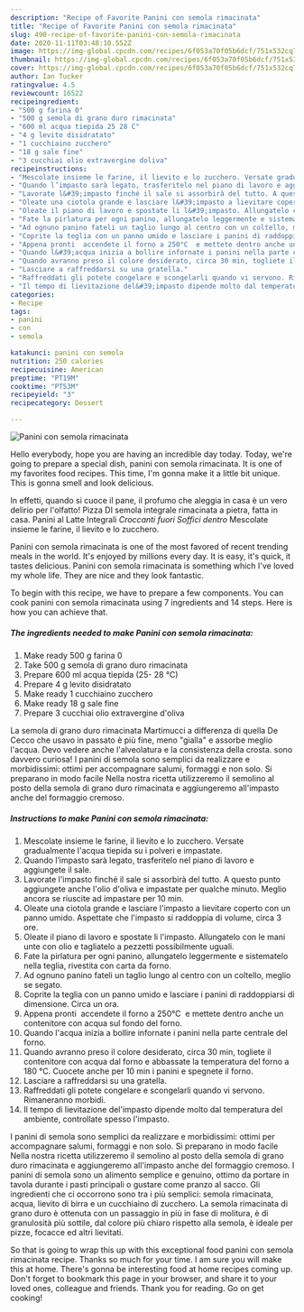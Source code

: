 ```yaml
---
description: "Recipe of Favorite Panini con semola rimacinata"
title: "Recipe of Favorite Panini con semola rimacinata"
slug: 490-recipe-of-favorite-panini-con-semola-rimacinata
date: 2020-11-11T03:48:10.552Z
image: https://img-global.cpcdn.com/recipes/6f053a70f05b6dcf/751x532cq70/panini-con-semola-rimacinata-recipe-main-photo.jpg
thumbnail: https://img-global.cpcdn.com/recipes/6f053a70f05b6dcf/751x532cq70/panini-con-semola-rimacinata-recipe-main-photo.jpg
cover: https://img-global.cpcdn.com/recipes/6f053a70f05b6dcf/751x532cq70/panini-con-semola-rimacinata-recipe-main-photo.jpg
author: Ian Tucker
ratingvalue: 4.5
reviewcount: 16522
recipeingredient:
- "500 g farina 0"
- "500 g semola di grano duro rimacinata"
- "600 ml acqua tiepida 25 28 C"
- "4 g levito disidratato"
- "1 cucchiaino zucchero"
- "18 g sale fine"
- "3 cucchiai olio extravergine doliva"
recipeinstructions:
- "Mescolate insieme le farine, il lievito e lo zucchero. Versate gradualmente l&#39;acqua tiepida su i polveri e impastate."
- "Quando l’impasto sarà legato, trasferitelo nel piano di lavoro e aggiungete il sale."
- "Lavorate l&#39;impasto finché il sale si assorbirà del tutto. A questo punto aggiungete anche l&#39;olio d&#39;oliva e impastate per qualche minuto. Meglio ancora se riuscite ad impastare per 10 min."
- "Oleate una ciotola grande e lasciare l&#39;impasto a lievitare coperto con un panno umido. Aspettate che l&#39;impasto si raddoppia di volume, circa 3 ore."
- "Oleate il piano di lavoro e spostate li l&#39;impasto. Allungatelo con le mani unte con olio e tagliatelo a pezzetti possibilmente uguali."
- "Fate la pirlatura per ogni panino, allungatelo leggermente e sistematelo nella teglia, rivestita con carta da forno."
- "Ad ognuno panino fateli un taglio lungo al centro con un coltello, meglio se segato."
- "Coprite la teglia con un panno umido e lasciare i panini di raddoppiarsi di dimensione. Circa un ora."
- "Appena pronti  accendete il forno a 250°C  e mettete dentro anche un contenitore con acqua sul fondo del forno."
- "Quando l&#39;acqua inizia a bollire infornate i panini nella parte centrale del forno."
- "Quando avranno preso il colore desiderato, circa 30 min, togliete il contenitore con acqua dal forno e abbassate la temperatura del forno a 180 °C. Cuocete anche per 10 min i panini e spegnete il forno."
- "Lasciare a raffreddarsi su una gratella."
- "Raffreddati gli potete congelare e scongelarli quando vi servono. Rimaneranno morbidi."
- "Il tempo di lievitazione del&#39;impasto dipende molto dal temperatura del ambiente, controllate spesso l&#39;impasto."
categories:
- Recipe
tags:
- panini
- con
- semola

katakunci: panini con semola 
nutrition: 250 calories
recipecuisine: American
preptime: "PT19M"
cooktime: "PT53M"
recipeyield: "3"
recipecategory: Dessert

---
```



![Panini con semola rimacinata](https://img-global.cpcdn.com/recipes/6f053a70f05b6dcf/751x532cq70/panini-con-semola-rimacinata-recipe-main-photo.jpg)

Hello everybody, hope you are having an incredible day today. Today, we're going to prepare a special dish, panini con semola rimacinata. It is one of my favorites food recipes. This time, I'm gonna make it a little bit unique. This is gonna smell and look delicious.

In effetti, quando si cuoce il pane, il profumo che aleggia in casa è un vero delirio per l&#39;olfatto! Pizza DI semola integrale rimacinata a pietra, fatta in casa. Panini al Latte Integrali *Croccanti fuori Soffici dentro* Mescolate insieme le farine, il lievito e lo zucchero.

Panini con semola rimacinata is one of the most favored of recent trending meals in the world. It's enjoyed by millions every day. It is easy, it's quick, it tastes delicious. Panini con semola rimacinata is something which I've loved my whole life. They are nice and they look fantastic.


To begin with this recipe, we have to prepare a few components. You can cook panini con semola rimacinata using 7 ingredients and 14 steps. Here is how you can achieve that.

<!--inarticleads1-->

##### The ingredients needed to make Panini con semola rimacinata:

1. Make ready 500 g farina 0
1. Take 500 g semola di grano duro rimacinata
1. Prepare 600 ml acqua tiepida (25- 28 °C)
1. Prepare 4 g levito disidratato
1. Make ready 1 cucchiaino zucchero
1. Make ready 18 g sale fine
1. Prepare 3 cucchiai olio extravergine d&#39;oliva


La semola di grano duro rimacinata Martimucci a differenza di quella De Cecco che usavo in passato è più fine, meno &#34;gialla&#34; e assorbe meglio l&#39;acqua. Devo vedere anche l&#39;alveolatura e la consistenza della crosta. sono davvero curiosa! I panini di semola sono semplici da realizzare e morbidissimi: ottimi per accompagnare salumi, formaggi e non solo. Si preparano in modo facile Nella nostra ricetta utilizzeremo il semolino al posto della semola di grano duro rimacinata e aggiungeremo all&#39;impasto anche del formaggio cremoso. 

<!--inarticleads2-->

##### Instructions to make Panini con semola rimacinata:

1. Mescolate insieme le farine, il lievito e lo zucchero. Versate gradualmente l&#39;acqua tiepida su i polveri e impastate.
1. Quando l’impasto sarà legato, trasferitelo nel piano di lavoro e aggiungete il sale.
1. Lavorate l&#39;impasto finché il sale si assorbirà del tutto. A questo punto aggiungete anche l&#39;olio d&#39;oliva e impastate per qualche minuto. Meglio ancora se riuscite ad impastare per 10 min.
1. Oleate una ciotola grande e lasciare l&#39;impasto a lievitare coperto con un panno umido. Aspettate che l&#39;impasto si raddoppia di volume, circa 3 ore.
1. Oleate il piano di lavoro e spostate li l&#39;impasto. Allungatelo con le mani unte con olio e tagliatelo a pezzetti possibilmente uguali.
1. Fate la pirlatura per ogni panino, allungatelo leggermente e sistematelo nella teglia, rivestita con carta da forno.
1. Ad ognuno panino fateli un taglio lungo al centro con un coltello, meglio se segato.
1. Coprite la teglia con un panno umido e lasciare i panini di raddoppiarsi di dimensione. Circa un ora.
1. Appena pronti  accendete il forno a 250°C  e mettete dentro anche un contenitore con acqua sul fondo del forno.
1. Quando l&#39;acqua inizia a bollire infornate i panini nella parte centrale del forno.
1. Quando avranno preso il colore desiderato, circa 30 min, togliete il contenitore con acqua dal forno e abbassate la temperatura del forno a 180 °C. Cuocete anche per 10 min i panini e spegnete il forno.
1. Lasciare a raffreddarsi su una gratella.
1. Raffreddati gli potete congelare e scongelarli quando vi servono. Rimaneranno morbidi.
1. Il tempo di lievitazione del&#39;impasto dipende molto dal temperatura del ambiente, controllate spesso l&#39;impasto.


I panini di semola sono semplici da realizzare e morbidissimi: ottimi per accompagnare salumi, formaggi e non solo. Si preparano in modo facile Nella nostra ricetta utilizzeremo il semolino al posto della semola di grano duro rimacinata e aggiungeremo all&#39;impasto anche del formaggio cremoso. I panini di semola sono un alimento semplice e genuino, ottimo da portare in tavola durante i pasti principali o gustare come pranzo al sacco. Gli ingredienti che ci occorrono sono tra i più semplici: semola rimacinata, acqua, lievito di birra e un cucchiaino di zucchero. La semola rimacinata di grano duro è ottenuta con un passaggio in più in fase di molitura, è di granulosità più sottile, dal colore più chiaro rispetto alla semola, è ideale per pizze, focacce ed altri lievitati. 

So that is going to wrap this up with this exceptional food panini con semola rimacinata recipe. Thanks so much for your time. I am sure you will make this at home. There's gonna be interesting food at home recipes coming up. Don't forget to bookmark this page in your browser, and share it to your loved ones, colleague and friends. Thank you for reading. Go on get cooking!
